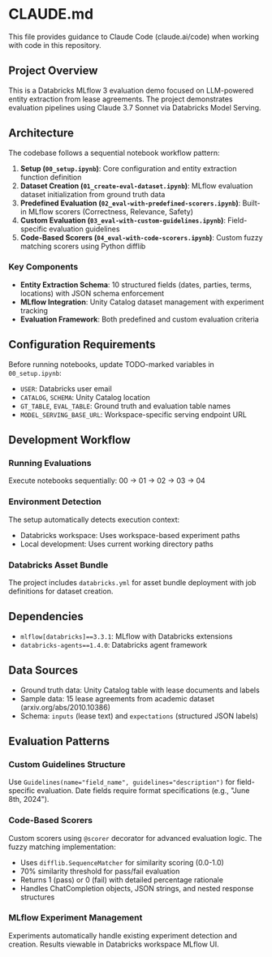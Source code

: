 # CLAUDE.md

This file provides guidance to Claude Code (claude.ai/code) when working with code in this repository.

## Project Overview

This is a Databricks MLflow 3 evaluation demo focused on LLM-powered entity extraction from lease agreements. The project demonstrates evaluation pipelines using Claude 3.7 Sonnet via Databricks Model Serving.

## Architecture

The codebase follows a sequential notebook workflow pattern:

1. **Setup (`00_setup.ipynb`)**: Core configuration and entity extraction function definition
2. **Dataset Creation (`01_create-eval-dataset.ipynb`)**: MLflow evaluation dataset initialization from ground truth data
3. **Predefined Evaluation (`02_eval-with-predefined-scorers.ipynb`)**: Built-in MLflow scorers (Correctness, Relevance, Safety)
4. **Custom Evaluation (`03_eval-with-custom-guidelines.ipynb`)**: Field-specific evaluation guidelines
5. **Code-Based Scorers (`04_eval-with-code-scorers.ipynb`)**: Custom fuzzy matching scorers using Python difflib

### Key Components

- **Entity Extraction Schema**: 10 structured fields (dates, parties, terms, locations) with JSON schema enforcement
- **MLflow Integration**: Unity Catalog dataset management with experiment tracking
- **Evaluation Framework**: Both predefined and custom evaluation criteria

## Configuration Requirements

Before running notebooks, update TODO-marked variables in `00_setup.ipynb`:
- `USER`: Databricks user email
- `CATALOG`, `SCHEMA`: Unity Catalog location  
- `GT_TABLE`, `EVAL_TABLE`: Ground truth and evaluation table names
- `MODEL_SERVING_BASE_URL`: Workspace-specific serving endpoint URL

## Development Workflow

### Running Evaluations
Execute notebooks sequentially: 00 → 01 → 02 → 03 → 04

### Environment Detection
The setup automatically detects execution context:
- Databricks workspace: Uses workspace-based experiment paths
- Local development: Uses current working directory paths

### Databricks Asset Bundle
The project includes `databricks.yml` for asset bundle deployment with job definitions for dataset creation.

## Dependencies

- `mlflow[databricks]==3.3.1`: MLflow with Databricks extensions
- `databricks-agents==1.4.0`: Databricks agent framework

## Data Sources

- Ground truth data: Unity Catalog table with lease documents and labels
- Sample data: 15 lease agreements from academic dataset (arxiv.org/abs/2010.10386)
- Schema: `inputs` (lease text) and `expectations` (structured JSON labels)

## Evaluation Patterns

### Custom Guidelines Structure
Use `Guidelines(name="field_name", guidelines="description")` for field-specific evaluation. Date fields require format specifications (e.g., "June 8th, 2024").

### Code-Based Scorers
Custom scorers using `@scorer` decorator for advanced evaluation logic. The fuzzy matching implementation:
- Uses `difflib.SequenceMatcher` for similarity scoring (0.0-1.0)
- 70% similarity threshold for pass/fail evaluation
- Returns 1 (pass) or 0 (fail) with detailed percentage rationale
- Handles ChatCompletion objects, JSON strings, and nested response structures

### MLflow Experiment Management
Experiments automatically handle existing experiment detection and creation. Results viewable in Databricks workspace MLflow UI.